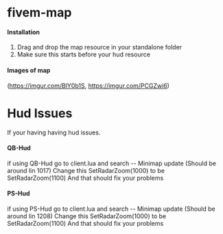 # fivem-map
 
#### Installation
1. Drag and drop the map resource in your standalone folder
2. Make sure this starts before your hud resource

#### Images of map
(https://imgur.com/BlY0b1S, https://imgur.com/PCGZwi6)


# Hud Issues
If your having having hud issues. 
#### QB-Hud
if using QB-Hud go to client.lua and search -- Minimap update (Should be around lin 1017)
Change this SetRadarZoom(1000) to be SetRadarZoom(1100) And that should fix your problems 

#### PS-Hud
if using PS-Hud go to client.lua and search -- Minimap update (Should be around lin 1208)
Change this SetRadarZoom(1000) to be SetRadarZoom(1100) And that should fix your problems 
